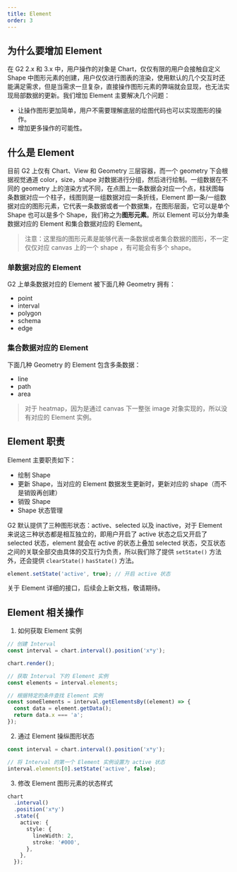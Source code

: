 ```yaml
---
title: Element
order: 3
---
```


## 为什么要增加 Element

在 G2 2.x 和 3.x 中，用户操作的对象是 Chart，仅仅有限的用户会接触自定义 Shape 中图形元素的创建，用户仅仅进行图表的渲染，使用默认的几个交互时还能满足需求，但是当需求一旦复杂，直接操作图形元素的弊端就会显现，也无法实现局部数据的更新。我们增加 Element 主要解决几个问题：

- 让操作图形更加简单，用户不需要理解底层的绘图代码也可以实现图形的操作。
- 增加更多操作的可能性。

## 什么是 Element

目前 G2 上仅有 Chart、View 和 Geometry 三层容器，而一个 geometry 下会根据视觉通道 color，size，shape 对数据进行分组，然后进行绘制。一组数据在不同的 geometry 上的渲染方式不同，在点图上一条数据会对应一个点，柱状图每条数据对应一个柱子，线图则是一组数据对应一条折线，Element 即一条/一组数据对应的图形元素，它代表一条数据或者一个数据集，在图形层面，它可以是单个 Shape 也可以是多个 Shape，我们称之为**图形元素**。所以 Element 可以分为单条数据对应的 Element 和集合数据对应的 Element。

> 注意：这里指的图形元素是能够代表一条数据或者集合数据的图形，不一定仅仅对应 canvas 上的一个 shape ，有可能会有多个 shape。

### 单数据对应的 Element

G2 上单条数据对应的 Element 被下面几种 Geometry 拥有：

- point
- interval
- polygon
- schema
- edge

####

### 集合数据对应的 Element

下面几种 Geometry 的 Element 包含多条数据：

- line
- path
- area

> 对于 heatmap，因为是通过 canvas 下一整张 image 对象实现的，所以没有对应的 Element 实例。

## Element 职责

Element 主要职责如下：

- 绘制 Shape
- 更新 Shape，当对应的 Element 数据发生更新时，更新对应的 shape（而不是销毁再创建）
- 销毁 Shape
- Shape 状态管理

G2 默认提供了三种图形状态：active、selected 以及 inactive，对于 Element 来说这三种状态都是相互独立的，即用户开启了 active 状态之后又开启了 selected 状态，element 就会在 active 的状态上叠加 selected 状态，交互状态之间的关联全部交由具体的交互行为负责，所以我们除了提供 `setState()` 方法外，还会提供 `clearState()` `hasState()` 方法。

```typescript
element.setState('active', true); // 开启 active 状态
```

关于 Element 详细的接口，后续会上新文档，敬请期待。

## Element 相关操作

1. 如何获取 Element 实例

```typescript
// 创建 Interval
const interval = chart.interval().position('x*y');

chart.render();

// 获取 Interval 下的 Element 实例
const elements = interval.elements;

// 根据特定的条件查找 Element 实例
const someElements = interval.getElementsBy((element) => {
  const data = element.getData();
  return data.x === 'a';
});
```

2. 通过 Element 操纵图形状态

```typescript
const interval = chart.interval().position('x*y');

// 将 Interval 的第一个 Element 实例设置为 active 状态
interval.elements[0].setState('active', false);
```

3. 修改 Element 图形元素的状态样式

```typescript
chart
  .interval()
  .position('x*y')
  .state({
    active: {
      style: {
        lineWidth: 2,
        stroke: '#000',
      },
    },
  });
```
